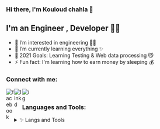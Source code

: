 ### Hi there, I'm Kouloud chahla  👋

## I'm an Engineer , Developer 👩‍💻

- 🔭 I’m interested in engineering 👷‍♀️
- 🌱 I’m currently learning everything ✨
- 🥅 2021 Goals: Learning Testing & Web data processing 😼
- ⚡ Fun fact: I'm learning how to earn money by sleeping 💰

### Connect with me:
[<img target="_blank" align="left" alt="facebook" width="22px" src="https://cdn.jsdelivr.net/npm/simple-icons@v3/icons/facebook.svg" />][facebook]
[<img target="_blank" align="left" alt="linkd" width="22px" src="https://cdn.jsdelivr.net/npm/simple-icons@v3/icons/linkedin.svg" />][linkedin]
[<img target="_blank" align="left" alt="ig" width="22px" src="https://cdn.jsdelivr.net/npm/simple-icons@v3/icons/instagram.svg" />][instagram]
<br />
### Languages and Tools:
<details>
<summary>✨ Langs and Tools </summary>
<img  align="left" alt="CSS3" width="26px" src="https://raw.githubusercontent.com/github/explore/80688e429a7d4ef2fca1e82350fe8e3517d3494d/topics/css/css.png" />
<img  align="left" alt="Sass" width="26px" src="https://raw.githubusercontent.com/github/explore/80688e429a7d4ef2fca1e82350fe8e3517d3494d/topics/sass/sass.png" />
<img  align="left" alt="JavaScript" width="26px" src="https://raw.githubusercontent.com/github/explore/80688e429a7d4ef2fca1e82350fe8e3517d3494d/topics/javascript/javascript.png" />
<img  align="left" alt="React" width="26px" src="https://raw.githubusercontent.com/github/explore/80688e429a7d4ef2fca1e82350fe8e3517d3494d/topics/react/react.png" />
<img  align="left" alt="Gatsby" width="26px" src="https://raw.githubusercontent.com/github/explore/e94815998e4e0713912fed477a1f346ec04c3da2/topics/gatsby/gatsby.png" />
<img  align="left" alt="Node.js" width="26px" src="https://raw.githubusercontent.com/github/explore/80688e429a7d4ef2fca1e82350fe8e3517d3494d/topics/nodejs/nodejs.png" />
<img align="left" alt="express" width="26px" src="https://raw.githubusercontent.com/github/explore/80688e429a7d4ef2fca1e82350fe8e3517d3494d/topics/express/express.png" />
<img align="left" alt="MongoDB" width="26px" src="https://raw.githubusercontent.com/github/explore/80688e429a7d4ef2fca1e82350fe8e3517d3494d/topics/mongodb/mongodb.png" />
<img align="left" alt="Git" width="26px" src="https://raw.githubusercontent.com/github/explore/80688e429a7d4ef2fca1e82350fe8e3517d3494d/topics/git/git.png" />
<img align="left" alt="GitHub" width="26px" src="https://raw.githubusercontent.com/github/explore/78df643247d429f6cc873026c0622819ad797942/topics/github/github.png" />
<img align="left" alt="Python" width="26px" src="https://raw.githubusercontent.com/github/explore/80688e429a7d4ef2fca1e82350fe8e3517d3494d/topics/python/python.png" />
<img align="left" alt="Java" width="26px" src="https://miro.medium.com/max/1920/0*6OHWfWeLOtbVttmr" />
<img align="left" alt="Webpack" width="26px" src="https://webpack.js.org/icon-pwa-512x512.d3dae4189855b3a72ff9.png" />
<img align="left" alt="Redux" width="26px" src="https://lh3.googleusercontent.com/proxy/4QaH4LCFrSF-9NC_X2ZScLoyW2aNc4awTATWZ-qQxAOnhKPMZHfnb6HF0E1afSyscfB0iPzmr468R50N697q6jMAoFvGcmbf" />
</details>
<br />

[instagram]: https://www.instagram.com/khouloud_chahla/
[linkedin]: https://www.linkedin.com/in/chahla-khouloud-a3a52a138?fbclid=IwAR3qfLyrMEm-qbhZMMNvP8bcXYC7gaEJ4QYDcxOXj7J7tHE4rwGnXBHIGWY
[facebook]: https://www.facebook.com/khouloud.chahla
